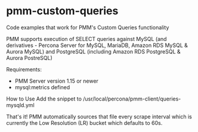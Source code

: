 # pmm-custom-queries
Code examples that work for PMM's Custom Queries functionality

PMM supports execution of SELECT queries against MySQL (and derivatives - Percona Server for MySQL, MariaDB, Amazon RDS MySQL & Aurora MySQL) and PostgreSQL (including Amazon RDS PostgreSQL & Aurora PostreSQL)

Requirements:
* PMM Server version 1.15 or newer
* mysql:metrics defined

How to Use
Add the snippet to /usr/local/percona/pmm-client/queries-mysqld.yml

That's it!  PMM automatically sources that file every scrape interval which is currently the Low Resolution (LR) bucket which defaults to 60s.